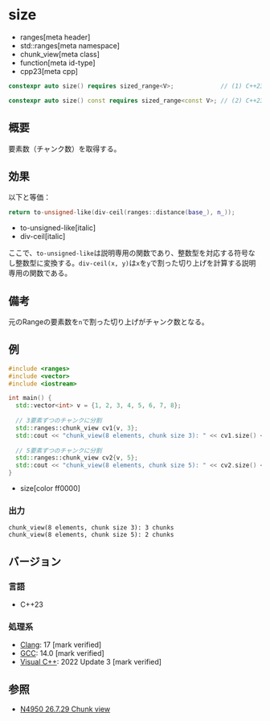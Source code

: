 # size
* ranges[meta header]
* std::ranges[meta namespace]
* chunk_view[meta class]
* function[meta id-type]
* cpp23[meta cpp]

```cpp
constexpr auto size() requires sized_range<V>;             // (1) C++23

constexpr auto size() const requires sized_range<const V>; // (2) C++23
```

## 概要

要素数（チャンク数）を取得する。

## 効果

以下と等価：

```cpp
return to-unsigned-like(div-ceil(ranges::distance(base_), n_));
```
* to-unsigned-like[italic]
* div-ceil[italic]

ここで、`to-unsigned-like`は説明専用の関数であり、整数型を対応する符号なし整数型に変換する。`div-ceil(x, y)`は`x`を`y`で割った切り上げを計算する説明専用の関数である。

## 備考

元のRangeの要素数を`n`で割った切り上げがチャンク数となる。

## 例
```cpp example
#include <ranges>
#include <vector>
#include <iostream>

int main() {
  std::vector<int> v = {1, 2, 3, 4, 5, 6, 7, 8};
  
  // 3要素ずつのチャンクに分割
  std::ranges::chunk_view cv1{v, 3};
  std::cout << "chunk_view(8 elements, chunk size 3): " << cv1.size() << " chunks" << std::endl;
  
  // 5要素ずつのチャンクに分割
  std::ranges::chunk_view cv2{v, 5};
  std::cout << "chunk_view(8 elements, chunk size 5): " << cv2.size() << " chunks" << std::endl;
}
```
* size[color ff0000]

### 出力
```
chunk_view(8 elements, chunk size 3): 3 chunks
chunk_view(8 elements, chunk size 5): 2 chunks
```

## バージョン
### 言語
- C++23

### 処理系
- [Clang](/implementation.md#clang): 17 [mark verified]
- [GCC](/implementation.md#gcc): 14.0 [mark verified]
- [Visual C++](/implementation.md#visual_cpp): 2022 Update 3 [mark verified]

## 参照
- [N4950 26.7.29 Chunk view](https://timsong-cpp.github.io/cppwp/n4950/range.chunk)
